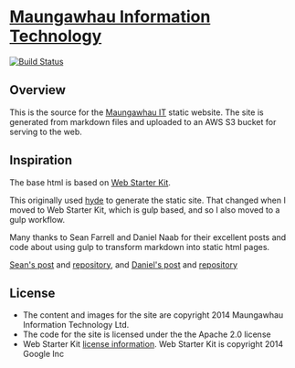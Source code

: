 # [Maungawhau Information Technology](http://www.maungawhau.net.nz)

[![Build Status](https://travis-ci.org/jtmitchell/maungawhau.net.nz.svg?branch=master)](https://travis-ci.org/jtmitchell/maungawhau.net.nz)

## Overview

This is the source for the [Maungawhau IT](http://www.maungawhau.net.nz) static website. The site is generated from markdown files and uploaded to an AWS S3 bucket for serving to the web.


## Inspiration

The base html is based on [Web Starter Kit](https://github.com/google/web-starter-kit/releases/latest).

This originally used [hyde](http://hyde.github.io/) to generate the static site.
That changed when I moved to Web Starter Kit, which is gulp based, and so I also moved to a gulp workflow.

Many thanks to Sean Farrell and Daniel Naab for their excellent posts and code about using gulp to transform markdown into static html pages.

[Sean's post](http://www.rioki.org/2014/06/09/jekyll-to-gulp.html) and [repository](https://github.com/rioki/www.rioki.org),
and [Daniel's post](http://blog.crushingpennies.com/a-static-site-generator-with-gulp-proseio-and-travis-ci.html) and 
[repository](https://github.com/danielnaab/wunderdog/)

## License

* The content and images for the site are copyright 2014 Maungawhau Information Technology Ltd.
* The code for the site is licensed under the the Apache 2.0 license
* Web Starter Kit [license information](https://github.com/google/web-starter-kit/blob/master/LICENSE).
Web Starter Kit is copyright 2014 Google Inc
